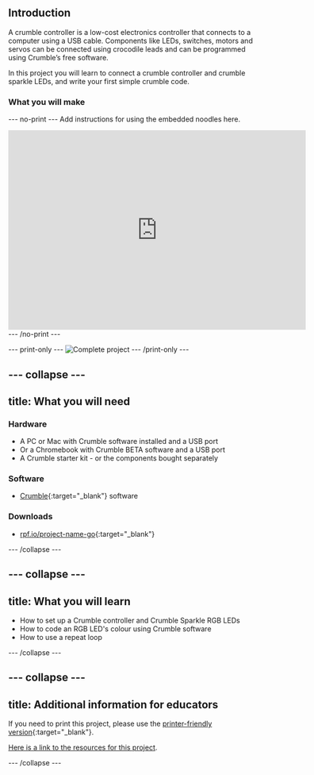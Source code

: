 ## Introduction

A crumble controller is a low-cost electronics controller that connects to a computer using a USB cable. Components like LEDs, switches, motors and servos can be connected using crocodile leads and can be programmed using Crumble’s free software.

In this project you will learn to connect a crumble controller and crumble sparkle LEDs, and write your first simple crumble code.

### What you will make

--- no-print ---
Add instructions for using the embedded noodles here.

<div class="scratch-preview">
  <iframe allowtransparency="true" width="600" height="402" src="https://scratch.mit.edu/projects/embed/160619869/?autostart=false" frameborder="0"></iframe>
</div>
--- /no-print ---

--- print-only ---
![Complete project](images/showcase_static.png)
--- /print-only ---

--- collapse ---
---
title: What you will need
---
### Hardware

+ A PC or Mac with Crumble software installed and a USB port
+ Or a Chromebook with Crumble BETA software and a USB port
+ A Crumble starter kit - or the components bought separately

### Software

+ [Crumble](https://redfernelectronics.co.uk/crumble-software/){:target="_blank"} software

### Downloads

+ [rpf.io/project-name-go](http://rpf.io/project-name-go){:target="_blank"}

--- /collapse ---

--- collapse ---
---
title: What you will learn
---

+ How to set up a Crumble controller and Crumble Sparkle RGB LEDs
+ How to code an RGB LED's colour using Crumble software
+ How to use a repeat loop

--- /collapse ---

--- collapse ---
---
title: Additional information for educators
---

If you need to print this project, please use the [printer-friendly version](https://projects.raspberrypi.org/en/projects/project-name/print){:target="_blank"}.

[Here is a link to the resources for this project](http://rpf.io/project-name-go).

--- /collapse ---
